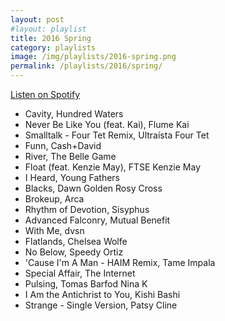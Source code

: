 ```yaml
---
layout: post
#layout: playlist
title: 2016 Spring
category: playlists
image: /img/playlists/2016-spring.png
permalink: /playlists/2016/spring/
---
```


[Listen on Spotify](https://open.spotify.com/user/katydecorah/playlist/7jNNYGF2FleS7k0y5dbaJA)

* Cavity, Hundred Waters
* Never Be Like You (feat. Kai), Flume Kai
* Smalltalk - Four Tet Remix, Ultraísta Four Tet
* Funn, Cash+David
* River, The Belle Game
* Float (feat. Kenzie May), FTSE Kenzie May
* I Heard, Young Fathers
* Blacks, Dawn Golden Rosy Cross
* Brokeup, Arca
* Rhythm of Devotion, Sisyphus
* Advanced Falconry, Mutual Benefit
* With Me, dvsn
* Flatlands, Chelsea Wolfe
* No Below, Speedy Ortiz
* 'Cause I'm A Man - HAIM Remix, Tame Impala
* Special Affair, The Internet
* Pulsing, Tomas Barfod Nina K
* I Am the Antichrist to You, Kishi Bashi
* Strange - Single Version, Patsy Cline